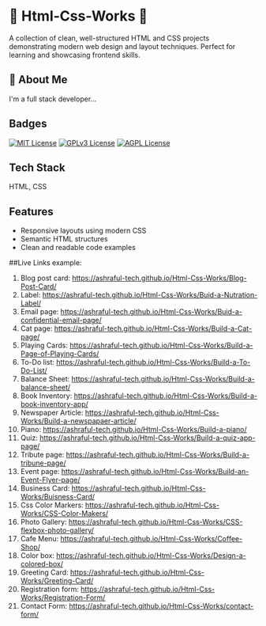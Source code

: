 
# 🚀 Html-Css-Works 🎨

A collection of clean, well-structured HTML and CSS projects demonstrating modern web design and layout techniques.
Perfect for learning and showcasing frontend skills.


## 🚀 About Me
I'm a full stack developer...


## Badges
[![MIT License](https://img.shields.io/badge/License-MIT-green.svg)](https://choosealicense.com/licenses/mit/)
[![GPLv3 License](https://img.shields.io/badge/License-GPL%20v3-yellow.svg)](https://opensource.org/licenses/)
[![AGPL License](https://img.shields.io/badge/license-AGPL-blue.svg)](http://www.gnu.org/licenses/agpl-3.0)


## Tech Stack

HTML, CSS


## Features

- Responsive layouts using modern CSS
- Semantic HTML structures
- Clean and readable code examples

##Live Links
example: 
1) Blog post card: https://ashraful-tech.github.io/Html-Css-Works/Blog-Post-Card/
2) Label: https://ashraful-tech.github.io/Html-Css-Works/Buid-a-Nutration-Label/
3) Email page: https://ashraful-tech.github.io/Html-Css-Works/Buid-a-confidential-email-page/
4) Cat page: https://ashraful-tech.github.io/Html-Css-Works/Build-a-Cat-page/
5) Playing Cards: https://ashraful-tech.github.io/Html-Css-Works/Build-a-Page-of-Playing-Cards/
6) To-Do list: https://ashraful-tech.github.io/Html-Css-Works/Build-a-To-Do-List/
7) Balance Sheet: https://ashraful-tech.github.io/Html-Css-Works/Build-a-balance-sheet/
8) Book Inventory: https://ashraful-tech.github.io/Html-Css-Works/Build-a-book-inventory-app/
9) Newspaper Article: https://ashraful-tech.github.io/Html-Css-Works/Build-a-newspapaer-article/
10) Piano: https://ashraful-tech.github.io/Html-Css-Works/Build-a-piano/
11) Quiz: https://ashraful-tech.github.io/Html-Css-Works/Build-a-quiz-app-page/
12) Tribute page: https://ashraful-tech.github.io/Html-Css-Works/Build-a-tribune-page/
13) Event page: https://ashraful-tech.github.io/Html-Css-Works/Build-an-Event-Flyer-page/
14) Business Card: https://ashraful-tech.github.io/Html-Css-Works/Buisness-Card/
15) Css Color Markers: https://ashraful-tech.github.io/Html-Css-Works/CSS-Color-Makers/
16) Photo Gallery: https://ashraful-tech.github.io/Html-Css-Works/CSS-flexbox-photo-gallery/
17) Cafe Menu: https://ashraful-tech.github.io/Html-Css-Works/Coffee-Shop/
18) Color box: https://ashraful-tech.github.io/Html-Css-Works/Design-a-colored-box/
19) Greeting Card: https://ashraful-tech.github.io/Html-Css-Works/Greeting-Card/
20) Registration form: https://ashraful-tech.github.io/Html-Css-Works/Registration-Form/
21) Contact Form: https://ashraful-tech.github.io/Html-Css-Works/contact-form/
